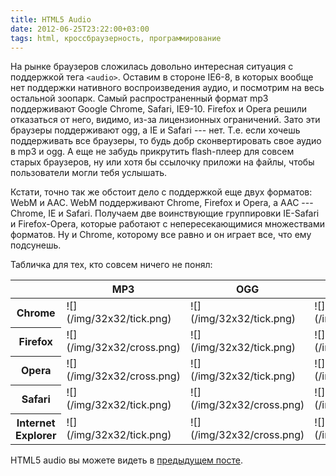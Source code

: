 ```yaml
---
title: HTML5 Audio
date: 2012-06-25T23:22:00+03:00
tags: html, кроссбраузерность, программирование
---
```


На рынке браузеров сложилась довольно интересная ситуация с поддержкой тега `<audio>`. Оставим в стороне IE6-8, в которых вообще нет поддержки нативного воспроизведения аудио, и посмотрим на весь остальной зоопарк. Самый распространенный формат mp3 поддерживают Google Chrome, Safari, IE9-10. Firefox и Opera решили отказаться от него, видимо, из-за лицензионных ограничений. Зато эти браузеры поддерживают ogg, а IE и Safari --- нет. Т.е. если хочешь поддерживать все браузеры, то будь добр сконвертировать свое аудио в mp3 и ogg. А еще не забудь прикрутить flash-плеер для совсем старых браузеров, ну или хотя бы ссылочку приложи на файлы, чтобы пользователи могли тебя услышать.

Кстати, точно так же обстоит дело с поддержкой еще двух форматов: WebM и AAC. WebM поддерживают Chrome, Firefox и Opera, а AAC --- Chrome, IE и Safari. Получаем две воинствующие группировки IE-Safari и Firefox-Opera, которые работают с непересекающимися множествами форматов. Ну и Chrome, которому все равно и он играет все, что ему подсунешь.

Табличка для тех, кто совсем ничего не понял:

<table class="table table-striped">
  <thead>
  <tr>
    <th>&nbsp;</th>
    <th>MP3</th>
    <th>OGG</th>
    <th>AAC</th>
    <th>WebM</th>
  </tr>
  </thead>
  <tr>
    <th>Chrome</th>
    <td>![](/img/32x32/tick.png)</td>
    <td>![](/img/32x32/tick.png)</td>
    <td>![](/img/32x32/tick.png)</td>
    <td>![](/img/32x32/tick.png)</td>
  </tr>
  <tr>
    <th>Firefox</th>
    <td>![](/img/32x32/cross.png)</td>
    <td>![](/img/32x32/tick.png)</td>
    <td>![](/img/32x32/cross.png)</td>
    <td>![](/img/32x32/tick.png)</td>
  </tr>
  <tr>
    <th>Opera</th>
    <td>![](/img/32x32/cross.png)</td>
    <td>![](/img/32x32/tick.png)</td>
    <td>![](/img/32x32/cross.png)</td>
    <td>![](/img/32x32/tick.png)</td>
  </tr>
  <tr>
    <th>Safari</th>
    <td>![](/img/32x32/tick.png)</td>
    <td>![](/img/32x32/cross.png)</td>
    <td>![](/img/32x32/tick.png)</td>
    <td>![](/img/32x32/cross.png)</td>
  </tr>
  <tr>
    <th>Internet Explorer</th>
    <td>![](/img/32x32/tick.png)</td>
    <td>![](/img/32x32/cross.png)</td>
    <td>![](/img/32x32/tick.png)</td>
    <td>![](/img/32x32/cross.png)</td>
  </tr>
</table>


HTML5 audio вы можете видеть в [предыдущем посте](/post/musicinmyhead).